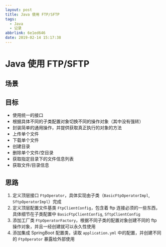 ```yaml
---
layout: post
title: Java 使用 FTP/SFTP
tags:
  - Java
  - 记录
abbrlink: 6e1ed646
date: 2019-02-14 15:17:38
---
```


# Java 使用 FTP/SFTP

## 场景

## 目标

- 使用统一的接口
- 根据具体不同的子类配置对象切换不同的操作对象（其中没有强转）
- 封装简单的通用操作，并提供获取真正执行的对象的方法
- 上传单个文件
- 下载单个文件
- 创建目录
- 删除单个文件/空目录
- 获取指定目录下的文件信息列表
- 获取文件/目录信息

## 思路

1. 定义顶层接口 `FtpOperator`，具体实现由子类（`BasicFtpOperatorImpl`, `SftpOperatorImpl`）完成
2. 定义顶层配置文件基类 `FtpClientConfig`，包含着 ftp 连接必须的一些东西，具体细节在子类配置中 `BasicFtpClientConfig`, `SftpClientConfig`
3. 添加工厂类 `FtpOperatorFactory`，根据不同子类的配置对象创建不同的 ftp 操作对象，并且一经创建就可以永久性使用
4. 添加集成 SpringBoot 配置类，读取 `application.yml` 中的配置，并创建不同的 `FtpOperator` 暴露给外部使用
